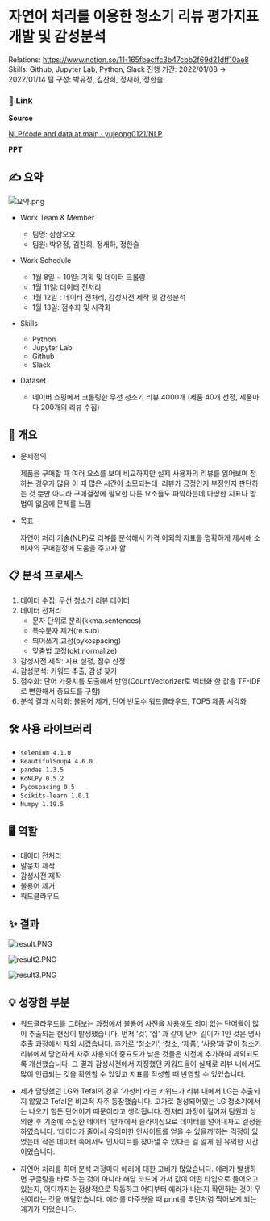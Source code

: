 # 자연어 처리를 이용한 청소기 리뷰 평가지표 개발 및 감성분석

Relations: https://www.notion.so/11-165fbecffc3b47cbb2f69d21dff10ae8
Skills: Github, Jupyter Lab, Python, Slack
진행 기간: 2022/01/08 → 2022/01/14
팀 구성: 박유정, 김찬희,  정새하, 정한슬

### 🔗 Link

**Source**

[NLP/code and data at main · yujeong0121/NLP](https://github.com/yujeong0121/NLP/tree/main/code%20and%20data)

**PPT**

[](https://github.com/yujeong0121/NLP/blob/main/%EC%82%BC%EC%82%BC%EC%98%A4%EC%98%A4_NLP%EB%A5%BC%20%EC%9D%B4%EC%9A%A9%ED%95%9C%20%EC%B2%AD%EC%86%8C%EA%B8%B0%20%EB%A6%AC%EB%B7%B0%20%EB%B6%84%EC%84%9D.pdf)

## ✍️ 요약

![요약.png](%E1%84%8C%E1%85%A1%E1%84%8B%E1%85%A7%E1%86%AB%E1%84%8B%E1%85%A5%20%E1%84%8E%E1%85%A5%E1%84%85%E1%85%B5%E1%84%85%E1%85%B3%E1%86%AF%20%E1%84%8B%E1%85%B5%E1%84%8B%E1%85%AD%E1%86%BC%E1%84%92%E1%85%A1%E1%86%AB%20%E1%84%8E%E1%85%A5%E1%86%BC%E1%84%89%E1%85%A9%E1%84%80%E1%85%B5%20%E1%84%85%E1%85%B5%E1%84%87%E1%85%B2%20%E1%84%91%E1%85%A7%E1%86%BC%E1%84%80%E1%85%A1%E1%84%8C%E1%85%B5%E1%84%91%E1%85%AD%20%E1%84%80%E1%85%A2%201c868b37ffaa48b28102749cb1f9b41d/%EC%9A%94%EC%95%BD.png)

- Work Team & Member
    - 팀명: 삼삼오오
    - 팀원: 박유정, 김찬희, 정새하, 정한슬
    
- Work Schedule
    - 1월 8일 ~ 10일: 기획 및 데이터 크롤링
    - 1월 11일: 데이터 전처리
    - 1월 12일 : 데이터 전처리, 감성사전 제작 및 감성분석
    - 1월 13일: 점수화 및 시각화
    
- Skills
    - Python
    - Jupyter Lab
    - Github
    - Slack

- Dataset
    - 네이버 쇼핑에서 크롤링한 무선 청소기 리뷰 4000개 (제품 40개 선정, 제품마다 200개의 리뷰 수집)

## 📌 개요

- 문제정의
    
    제품을 구매할 때 여러 요소를 보며 비교하지만 실제 사용자의 리뷰를 읽어보며 정하는 경우가 많음
    이 때 많은 시간이 소모되는데  리뷰가 긍정인지 부정인지 판단하는 것 뿐만 아니라 구매결정에 필요한 다른 요소들도 파악하는데 마땅한 지표나 방법이 없음에 문제를 느낌
    
- 목표
    
    자연어 처리 기술(NLP)로 리뷰를 분석해서 가격 이외의 지표를 명확하게 제시해 소비자의 구매결정에 도움을 주고자 함
    

## 📋 분석 프로세스

1. 데이터 수집: 무선 청소기 리뷰 데이터
2. 데이터 전처리 
    - 문자 단위로 분리(kkma.sentences)
    - 특수문자 제거(re.sub)
    - 띄어쓰기 교정(pykospacing)
    - 맞춤법 교정(okt.normalize)
3. 감성사전 제작: 지표 설정, 점수 산정
4. 감성분석: 키워드 추출, 감성 찾기
5. 점수화: 단어 가중치를 도출해서 반영(CountVectorizer로 벡터화 한 값을 TF-IDF 로 변환해서 중요도를 구함)
6. 분석 결과 시각화:  불용어 제거, 단어 빈도수 워드클라우드, TOP5 제품 시각화

## 🛠 사용 라이브러리

- `selenium 4.1.0`
- `BeautifulSoup4 4.6.0`
- `pandas 1.3.5`
- `KoNLPy 0.5.2`
- `Pycospacing 0.5`
- `Scikits-learn 1.0.1`
- `Numpy 1.19.5`

## 🖥 역할

- 데이터 전처리
- 말뭉치 제작
- 감성사전 제작
- 불용어 제거
- 워드클라우드

## ✨ 결과

![result.PNG](%E1%84%8C%E1%85%A1%E1%84%8B%E1%85%A7%E1%86%AB%E1%84%8B%E1%85%A5%20%E1%84%8E%E1%85%A5%E1%84%85%E1%85%B5%E1%84%85%E1%85%B3%E1%86%AF%20%E1%84%8B%E1%85%B5%E1%84%8B%E1%85%AD%E1%86%BC%E1%84%92%E1%85%A1%E1%86%AB%20%E1%84%8E%E1%85%A5%E1%86%BC%E1%84%89%E1%85%A9%E1%84%80%E1%85%B5%20%E1%84%85%E1%85%B5%E1%84%87%E1%85%B2%20%E1%84%91%E1%85%A7%E1%86%BC%E1%84%80%E1%85%A1%E1%84%8C%E1%85%B5%E1%84%91%E1%85%AD%20%E1%84%80%E1%85%A2%201c868b37ffaa48b28102749cb1f9b41d/result.png)

![result2.PNG](%E1%84%8C%E1%85%A1%E1%84%8B%E1%85%A7%E1%86%AB%E1%84%8B%E1%85%A5%20%E1%84%8E%E1%85%A5%E1%84%85%E1%85%B5%E1%84%85%E1%85%B3%E1%86%AF%20%E1%84%8B%E1%85%B5%E1%84%8B%E1%85%AD%E1%86%BC%E1%84%92%E1%85%A1%E1%86%AB%20%E1%84%8E%E1%85%A5%E1%86%BC%E1%84%89%E1%85%A9%E1%84%80%E1%85%B5%20%E1%84%85%E1%85%B5%E1%84%87%E1%85%B2%20%E1%84%91%E1%85%A7%E1%86%BC%E1%84%80%E1%85%A1%E1%84%8C%E1%85%B5%E1%84%91%E1%85%AD%20%E1%84%80%E1%85%A2%201c868b37ffaa48b28102749cb1f9b41d/result2.png)

![result3.PNG](%E1%84%8C%E1%85%A1%E1%84%8B%E1%85%A7%E1%86%AB%E1%84%8B%E1%85%A5%20%E1%84%8E%E1%85%A5%E1%84%85%E1%85%B5%E1%84%85%E1%85%B3%E1%86%AF%20%E1%84%8B%E1%85%B5%E1%84%8B%E1%85%AD%E1%86%BC%E1%84%92%E1%85%A1%E1%86%AB%20%E1%84%8E%E1%85%A5%E1%86%BC%E1%84%89%E1%85%A9%E1%84%80%E1%85%B5%20%E1%84%85%E1%85%B5%E1%84%87%E1%85%B2%20%E1%84%91%E1%85%A7%E1%86%BC%E1%84%80%E1%85%A1%E1%84%8C%E1%85%B5%E1%84%91%E1%85%AD%20%E1%84%80%E1%85%A2%201c868b37ffaa48b28102749cb1f9b41d/result3.png)

## 💡 성장한 부분

- 워드클라우드를 그려보는 과정에서 불용어 사전을 사용해도 의미 없는 단어들이 많이 추출되는 현상이 발생했습니다. 먼저 ‘것’, ‘집’ 과 같이 단어 길이가 1인 것은 명사 추출 과정에서 제외 시켰습니다. 추가로 ‘청소기’, ‘청소, ‘제품’, ‘사용’과 같이 청소기 리뷰에서 당연하게 자주 사용되어 중요도가 낮은 것들은 사전에 추가하여 제외되도록 개선했습니다. 그 결과 감성사전에서 지정했던 키워드들이 실제로 리뷰 내에서도 많이 언급되는 것을 확인할 수 있었고 지표를 작성할 때 반영할 수 있었습니다.

- 제가 담당했던 LG와 Tefal의 경우 ‘가성비’라는 키워드가 리뷰 내에서 LG는 추출되지 않았고 Tefal은 비교적 자주 등장했습니다. 고가로 형성되어있는 LG 청소기에서는 나오기 힘든 단어이기 때문이라고 생각됩니다. 전처리 과정이 길어져 팀원과 상의한 후 기존에 수집한 데이터 1만개에서 슬라이싱으로 데이터를 덜어내자고 결정을 하였습니다. ‘데이터가 줄어서 유의미한 인사이트를 얻을 수 있을까’하는 걱정이 있었는데 작은 데이터 속에서도 인사이트를 찾아낼 수 있다는 걸 알게 된 유익한 시간이었습니다.

- 자연어 처리를 하며 분석 과정마다 에러에 대한 고비가 많았습니다. 에러가 발생하면 구글링을 바로 하는 것이 아니라 해당 코드에 가서 값이 어떤 타입으로 들어오고 있는지, 어디까지는 정상적으로 작동하고 어디부터 에러가 나는지 확인하는 것이 우선이라는 것을 깨달았습니다. 에러를 마주쳤을 때 print를 루틴처럼 찍어보게 되는 계기가 되었습니다.